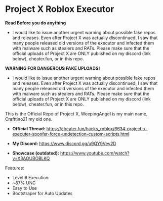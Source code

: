 # Project X Roblox Executor
**Read Before you do anything**
- I would like to issue another urgent warning about possible fake repos and releases. Even after Project X was actually discontinued, I saw that many people released old versions of the executor and infected them with malware such as stealers and RATs. Please make sure that the official uploads of Project X are ONLY published on my discord (link below), cheater.fun, or in this repo.

**WARNING FOR DANGEROUS FAKE UPLOADS!**
- I would like to issue another urgent warning about possible fake repos and releases. Even after Project X was actually discontinued, I saw that many people released old versions of the executor and infected them with malware such as stealers and RATs. Please make sure that the official uploads of Project X are ONLY published on my discord (link below), cheater.fun, or in this repo.

This is the Official Repo of Project X, WeepingAngel is my main name, Crafttino21 my old one.

- **Official Thread:** https://cheater.fun/hacks_roblox/6634-project-x-executer-spoofer-force-undetection-custom-scripts.html

- **My Discord:** https://www.discord.gg/u9QY9Vey2D

- **Showcase (outdated):** https://www.youtube.com/watch?v=X3AOUBOBLKQ

Features: 
- Level 6 Execution
- ~87% UNC
- Easy to Use
- Bootstraper for Auto Updates
